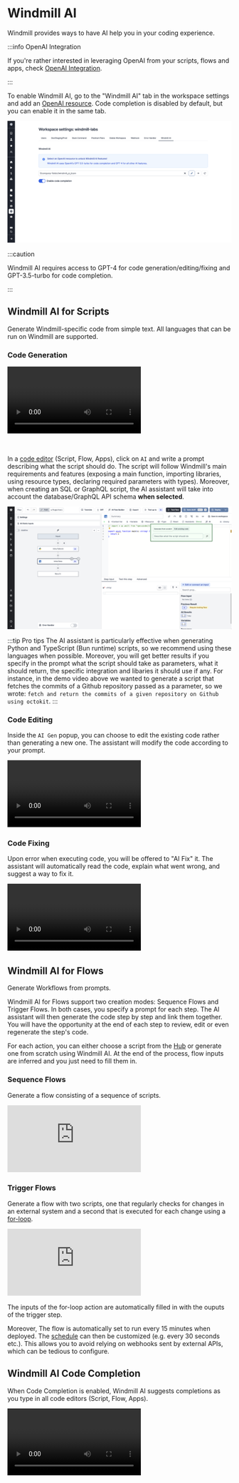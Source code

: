 # Windmill AI

Windmill provides ways to have AI help you in your coding experience.

:::info OpenAI Integration

If you're rather interested in leveraging OpenAI from your scripts, flows and apps, check [OpenAI Integration](../../integrations/openai.md).

:::

To enable Windmill AI, go to the "Windmill AI" tab in the workspace settings and add an [OpenAI resource](../../integrations/openai.md). Code completion is disabled by default, but you can enable it in the same tab.

![Enable Windmill autopilot](./enable_autopilot.png "Enable Windmill autopilot")

:::caution

Windmill AI requires access to GPT-4 for code generation/editing/fixing and GPT-3.5-turbo for code completion.

:::

## Windmill AI for Scripts

Generate Windmill-specific code from simple text. All languages that can be run on Windmill are supported.

### Code Generation

<video
    className="border-2 rounded-xl object-cover w-full h-full dark:border-gray-800"
    controls
    src="/videos/ai_generation.mp4"
/>

<br/>

In a [code editor](../../code_editor/index.mdx) (Script, Flow, Apps), click on `AI` and write a prompt describing what the script should do. The script will follow Windmill's main requirements and features (exposing a main function, importing libraries, using resource types, declaring required parameters with types). Moreover, when creating an SQL or GraphQL script, the AI assistant will take into account the database/GraphQL API schema **when selected**.

![Prompt](../../assets/code_editor/ai_gen.png "Prompt")



:::tip Pro tips
The AI assistant is particularly effective when generating Python and TypeScript (Bun runtime) scripts, so we recommend using these languages when possible.
Moreover, you will get better results if you specify in the prompt what the script should take as parameters, what it should return, the specific integration and libaries it should use if any. 
For instance, in the demo video above we wanted to generate a script that fetches the commits of a Github repository passed as a parameter, so we wrote: `fetch and return the commits of a given repository on Github using octokit`.
:::


### Code Editing

Inside the `AI Gen` popup, you can choose to edit the existing code rather than generating a new one. The assistant will modify the code according to your prompt.


<video
    className="border-2 rounded-xl object-cover w-full h-full dark:border-gray-800"
    controls
    src="/videos/ai_edit.mp4"
/>

### Code Fixing

Upon error when executing code, you will be offered to "AI Fix" it. The assistant will automatically read the code, explain what went wrong, and suggest a way to fix it.

<video
    className="border-2 rounded-xl object-cover w-full h-full dark:border-gray-800"
    controls
    src="/videos/ai_fix.mp4"
/>

## Windmill AI for Flows

Generate Workflows from prompts. 

Windmill AI for Flows support two creation modes: Sequence Flows and Trigger Flows. 
In both cases, you specify a prompt for each step. The AI assistant will then generate the code step by step and link them together.
You will have the opportunity at the end of each step to review, edit or even regenerate the step's code.

For each action, you can either choose a script from the [Hub](https://hub.windmill.dev/) or generate one from scratch using Windmill AI. 
At the end of the process, flow inputs are inferred and you just need to fill them in.

### Sequence Flows

Generate a flow consisting of a sequence of scripts.

<iframe
    style={{ aspectRatio: '16/9' }}
    src="https://www.youtube.com/embed/y-pV6CShdZA?vq=hd1080"
    title="YouTube video player"
    frameBorder="0"
    allow="accelerometer; autoplay; clipboard-write; encrypted-media; gyroscope; picture-in-picture; web-share"
    allowFullScreen
    className="border-2 rounded-xl object-cover w-full dark:border-gray-800"
></iframe>

### Trigger Flows

Generate a flow with two scripts, one that regularly checks for changes in an external system and a second that is executed for each change using a [for-loop](../../flows/12_flow_loops.md).

<iframe
    style={{ aspectRatio: '16/9' }}
    src="https://www.youtube.com/embed/4HTIKOAyVIg?vq=hd1080"
    title="YouTube video player"
    frameBorder="0"
    allow="accelerometer; autoplay; clipboard-write; encrypted-media; gyroscope; picture-in-picture; web-share"
    allowFullScreen
    className="border-2 rounded-xl object-cover w-full dark:border-gray-800"
></iframe>

<br/>

The inputs of the for-loop action are automatically filled in with the ouputs of the trigger step.

Moreover, The flow is automatically set to run every 15 minutes when deployed. The [schedule](../1_scheduling/index.md) can then be customized (e.g. every 30 seconds etc.).
This allows you to avoid relying on webhooks sent by external APIs, which can be tedious to configure.

## Windmill AI Code Completion

When Code Completion is enabled, Windmill AI suggests completions as you type in all code editors (Script, Flow, Apps).

<video
    className="border-2 rounded-xl object-cover w-full h-full dark:border-gray-800"
    controls
    src="/videos/code_autopilot.mp4"
/>

